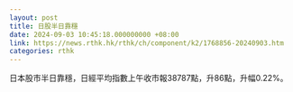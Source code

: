 ```yaml
---
layout: post
title: 日股半日靠穩
date: 2024-09-03 10:45:18.000000000 +08:00
link: https://news.rthk.hk/rthk/ch/component/k2/1768856-20240903.htm
categories: rthk
---
```


日本股市半日靠穩，日經平均指數上午收市報38787點，升86點，升幅0.22%。
